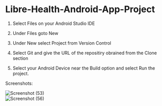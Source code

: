 # Libre-Health-Android-App-Project

1) Select Files on your Android Studio IDE

2) Under Files goto New

3) Under New select Project from Version Control

4) Select Git and give the URL of the repositiry obrained from the Clone section

5) Select your Android Device near the Build option and select Run the project.

Screenshots:

![Screenshot (53)](https://user-images.githubusercontent.com/54114888/77370236-7a1d3080-6d86-11ea-967f-3a83a2cc8f65.png)    
![Screenshot (56)](https://user-images.githubusercontent.com/54114888/77370341-ac2e9280-6d86-11ea-822d-c85d7548fbab.png) 
